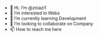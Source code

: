 - 👋 Hi, I’m @zniazi1
- 👀 I’m interested in Webs
- 🌱 I’m currently learning Development
- 💞️ I’m looking to collaborate on Company
- 📫 How to reach me here

<!---
zniazi1/zniazi1 is a ✨ special ✨ repository because its `README.md` (this file) appears on your GitHub profile.
You can click the Preview link to take a look at your changes.
--->
